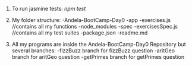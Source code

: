 1) To run jasmine tests: *npm test*

2) My folder structure:
-Andela-BootCamp-Day0
    -app
       -exercises.js //contains all my functions
    -node_modules
    -spec
       -exercisesSpec.js //contains all my test suites
    -package.json
    -readme.md

3) All my programs are inside the Andela-BootCamp-Day0 Repository but several branches:
    -fizzBuzz branch for fizzBuzz question
    -aritGeo branch for aritGeo question
    -getPrimes branch for getPrimes question